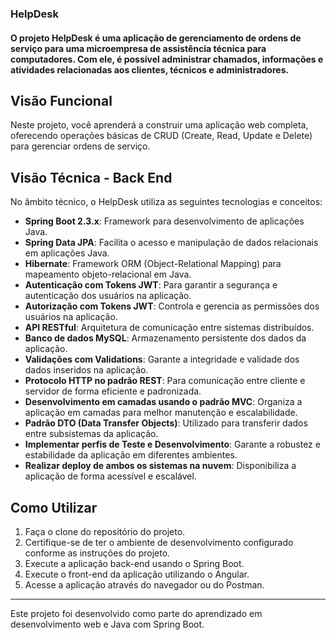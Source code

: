 ### HelpDesk

#### O projeto HelpDesk é uma aplicação de gerenciamento de ordens de serviço para uma microempresa de assistência técnica para computadores. Com ele, é possível administrar chamados, informações e atividades relacionadas aos clientes, técnicos e administradores.

## Visão Funcional

Neste projeto, você aprenderá a construir uma aplicação web completa, oferecendo operações básicas de CRUD (Create, Read, Update e Delete) para gerenciar ordens de serviço.

## Visão Técnica - Back End

No âmbito técnico, o HelpDesk utiliza as seguintes tecnologias e conceitos:

- **Spring Boot 2.3.x**: Framework para desenvolvimento de aplicações Java.
- **Spring Data JPA**: Facilita o acesso e manipulação de dados relacionais em aplicações Java.
- **Hibernate**: Framework ORM (Object-Relational Mapping) para mapeamento objeto-relacional em Java.
- **Autenticação com Tokens JWT**: Para garantir a segurança e autenticação dos usuários na aplicação.
- **Autorização com Tokens JWT**: Controla e gerencia as permissões dos usuários na aplicação.
- **API RESTful**: Arquitetura de comunicação entre sistemas distribuídos.
- **Banco de dados MySQL**: Armazenamento persistente dos dados da aplicação.
- **Validações com Validations**: Garante a integridade e validade dos dados inseridos na aplicação.
- **Protocolo HTTP no padrão REST**: Para comunicação entre cliente e servidor de forma eficiente e padronizada.
- **Desenvolvimento em camadas usando o padrão MVC**: Organiza a aplicação em camadas para melhor manutenção e escalabilidade.
- **Padrão DTO (Data Transfer Objects)**: Utilizado para transferir dados entre subsistemas da aplicação.
- **Implementar perfis de Teste e Desenvolvimento**: Garante a robustez e estabilidade da aplicação em diferentes ambientes.
- **Realizar deploy de ambos os sistemas na nuvem**: Disponibiliza a aplicação de forma acessível e escalável.

## Como Utilizar

1. Faça o clone do repositório do projeto.
2. Certifique-se de ter o ambiente de desenvolvimento configurado conforme as instruções do projeto.
3. Execute a aplicação back-end usando o Spring Boot.
4. Execute o front-end da aplicação utilizando o Angular.
5. Acesse a aplicação através do navegador ou do Postman.


---
Este projeto foi desenvolvido como parte do aprendizado em desenvolvimento web e Java com Spring Boot. 
